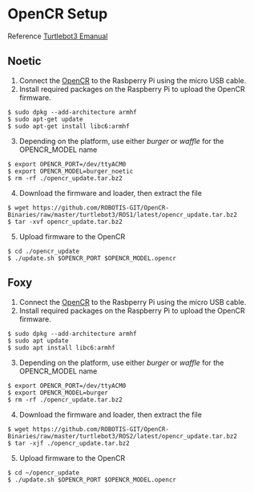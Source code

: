 # OpenCR Setup
Reference [Turtlebot3 Emanual](https://emanual.robotis.com/docs/en/platform/turtlebot3/opencr_setup/#opencr-setup)

##  Noetic
1. Connect the [OpenCR](https://emanual.robotis.com/docs/en/parts/controller/opencr10/) to the Rasbperry Pi using the micro USB cable.
2. Install required packages on the Raspberry Pi to upload the OpenCR firmware.
```
$ sudo dpkg --add-architecture armhf
$ sudo apt-get update
$ sudo apt-get install libc6:armhf
```
3. Depending on the platform, use either *burger* or *waffle* for the OPENCR_MODEL name
```
$ export OPENCR_PORT=/dev/ttyACM0
$ export OPENCR_MODEL=burger_noetic
$ rm -rf ./opencr_update.tar.bz2
```
4. Download the firmware and loader, then extract the file
```
$ wget https://github.com/ROBOTIS-GIT/OpenCR-Binaries/raw/master/turtlebot3/ROS1/latest/opencr_update.tar.bz2 
$ tar -xvf opencr_update.tar.bz2 
```
5. Upload firmware to the OpenCR
```
$ cd ./opencr_update
$ ./update.sh $OPENCR_PORT $OPENCR_MODEL.opencr
```

## Foxy
1. Connect the [OpenCR](https://emanual.robotis.com/docs/en/parts/controller/opencr10/) to the Rasbperry Pi using the micro USB cable.
2. Install required packages on the Raspberry Pi to upload the OpenCR firmware.
```
$ sudo dpkg --add-architecture armhf
$ sudo apt update
$ sudo apt install libc6:armhf
```
3. Depending on the platform, use either *burger* or *waffle* for the OPENCR_MODEL name
```
$ export OPENCR_PORT=/dev/ttyACM0
$ export OPENCR_MODEL=burger
$ rm -rf ./opencr_update.tar.bz2
```
4. Download the firmware and loader, then extract the file
```
$ wget https://github.com/ROBOTIS-GIT/OpenCR-Binaries/raw/master/turtlebot3/ROS2/latest/opencr_update.tar.bz2
$ tar -xjf ./opencr_update.tar.bz2
```
5. Upload firmware to the OpenCR
```
$ cd ~/opencr_update
$ ./update.sh $OPENCR_PORT $OPENCR_MODEL.opencr
```